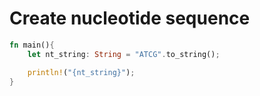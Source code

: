 # Create nucleotide sequence

```rust
fn main(){
    let nt_string: String = "ATCG".to_string();

    println!("{nt_string}");
}
```
